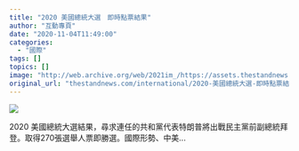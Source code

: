 ```yaml
---
title: "2020 美國總統大選　即時點票結果"
author: "互動專頁"
date: "2020-11-04T11:49:00"
categories:
  - "國際"
tags: []
topics: []
image: "http://web.archive.org/web/2021im_/https://assets.thestandnews.com/media/photos/20201103-29_n82Zi_lrlB077.png"
original_url: "thestandnews.com/international/2020-美國總統大選-即時點票結果-特朗普-拜登"
---
```

![](http://web.archive.org/web/2021im_/https://assets.thestandnews.com/media/photos/20201103-29_n82Zi_lrlB077.png)

2020 美國總統大選結果，尋求連任的共和黨代表特朗普將出戰民主黨前副總統拜登。取得270張選舉人票即勝選。國際形勢、中美...